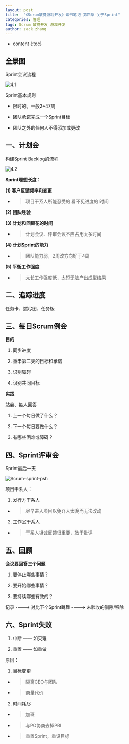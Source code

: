 ```yaml
---
layout: post
title:  "《Scrum敏捷游戏开发》读书笔记-第四章-关于Sprint"
categories: 管理
tags: Scrum 敏捷开发 游戏开发
author: zack.zhang
---
```


* content
{:toc}

<!-- more -->

## 全景图

Sprint会议流程

![4.1](https://zd304.github.io/assets/img/scrum-4.1.png)<br/>

Sprint基本规则

* 限时的。一般2~47周

* 团队承诺完成一个Sprint目标

* 团队之外的任何人不得添加或更改

## 一、计划会

构建Sprint Backlog的流程

![4.2](https://zd304.github.io/assets/img/scrum-4.2.png)<br/>

**Sprint理想长度：**

**(1) 客户反馈频率和变更**

* > 项目干系人所能忍受的 看不见进度的 时间

**(2) 团队经验**

**(3) 计划和回顾花的时间**

* > 计划会议、评审会议不应占用太多时间

**(4) 计划Sprint的能力**

* > 团队能力弱，2周改方向好于4周

**(5) 平衡工作强度**

* > 太长工作强度低，太短无法产出成型结果

## 二、追踪进度

任务卡、燃尽图、任务板

## 三、每日Scrum例会

**目的**

1. 同步进度

2. 重申第二天的目标和承诺

3. 识别障碍

4. 识别共同目标

**实践**

站会、每人回答

1. 上一个每日做了什么？

2. 下一个每日要做什么？

3. 有哪些困难或障碍？

## 四、Sprint评审会

Sprint最后一天

![Scrum-sprint-psh](https://zd304.github.io/assets/img/Scrum-sprint-psh.png)<br/>

项目干系人：

1. 发行方干系人

* > 尽早进入项目以免介入太晚而无法改动

2. 工作室干系人

* > 干系人坦诚反馈很重要，敢于批评

## 五、回顾

**会议要回答三个问题**

1. 要停止哪些事情？

2. 要开始哪些事情？

3. 要持续哪些有效的？

记录 ----> 对比下个Sprint跳舞 ----> 未验收的删除/移除

## 六、Sprint失败

1. 中断 —— 如灾难

2. 重置 —— 如重做

原因：

1. 目标变更

* > 隔离CEO与团队

* > 商量代价

2. 时间耗尽

* > 加班

* > 与PO协商去掉PBI

* > 重置Sprint，重设目标
